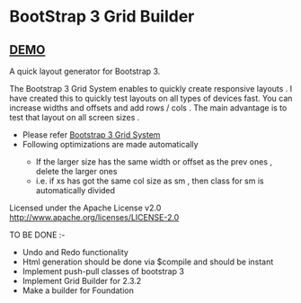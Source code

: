 <h1>BootStrap 3 Grid Builder</h1>

<h2><a href="http://jaykanakiya.com/bootstrap-grid-builder/" title="bootstrap layout generator">DEMO</a></h2>

A quick layout generator for Bootstrap 3.

The Bootstrap 3 Grid System enables to quickly create responsive layouts .
I have created this to quickly test layouts on all types of devices fast.
You can increase widths and offsets and add rows / cols .
The main advantage is to test that layout on all screen sizes .

<ul class="unstyled" id="notes">
  <li>Please refer <a href="http://getbootstrap.com/css/#grid">Bootstrap 3 Grid System</a></li>
  <li>Following optimizations are made automatically</li>
  <ul>
    <li>If the larger size has the same width or offset as the prev ones , delete the larger ones</li>
    <li>i.e. if xs has got the same col size as sm , then class for sm is automatically divided</li>
  </ul>
</ul>

Licensed under the Apache License v2.0
http://www.apache.org/licenses/LICENSE-2.0

TO BE DONE :-

<ul>
  <li>Undo and Redo functionality</li>
  <li>Html generation should be done via $compile and should be instant</li>
  <li>Implement push-pull classes of bootstrap 3</li>
  <li>Implement Grid Builder for 2.3.2</li>
  <li>Make a builder for Foundation</li>
</ul>